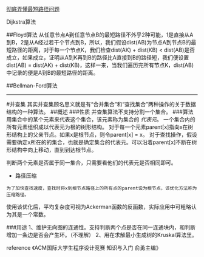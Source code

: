 

[彻底弄懂最短路径问题](http://www.cnblogs.com/hxsyl/p/3270401.html)

Dijkstra算法



##Floyd算法
从任意节点A到任意节点B的最短路径不外乎2种可能，1是直接从A到B，2是从A经过若干个节点到B，所以，我们假设dist(AB)为节点A到节点B的最短路径的距离，对于每一个节点K，我们检查dist(AK) + dist(KB) < dist(AB)是否成立，如果成立，证明从A到K再到B的路径比A直接到B的路径短，我们便设置 dist(AB) = dist(AK) + dist(KB)，这样一来，当我们遍历完所有节点K，dist(AB)中记录的便是A到B的最短路径的距离。

##Bellman-Ford算法


----
#并查集
其实并查集顾名思义就是有“合并集合”和“查找集合”两种操作的关于数据结构的一种算法。
##概述
###性质
并查集算法不支持分割一个集合。
###算法
用集合中的某个元素来代表这个集合，该元素称为集合的 *代表元*。
一个集合内的所有元素组织成以代表元为根的树形结构。
对于每一个元素parent[x]指向x在树形结构上的父亲节点。如果x是根节点，则令parent[x] = x。
对于查找操作，假设需要确定x所在的的集合，也就是确定集合的代表元。可以沿着parent[x]不断在树形结构中向上移动，直到到达根节点。

判断两个元素是否属于同一集合，只需要看他们的代表元是否相同即可。

* 路径压缩
```
为了加快查找速度，查找时将x到根节点路径上的所有点的parent设为根节点，该优化方法称为压缩路径。
```

使用该优化后，平均复杂度可视为Ackerman函数的反函数，实际应用中可粗略认为其是一个常数。

###用途
1、维护无向图的连通性。支持判断两个点是否在同一连通块内，和判断增加一条边是否会产生环。（不理解）
2、用在求解最小生成树的Kruskal算法里。

reference
《ACM国际大学生程序设计竞赛 知识与入门 俞勇主编》
















